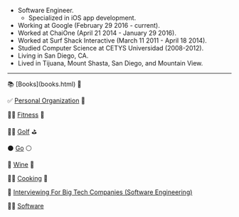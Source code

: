 * Software Engineer.
    * Specialized in iOS app development.
* Working at Google (February 29 2016 - current).
* Worked at ChaiOne (April 21 2014 - January 29 2016).
* Worked at Surf Shack Interactive (March 11 2011 - April 18 2014).
* Studied Computer Science at CETYS Universidad (2008-2012).
* Living in San Diego, CA.
* Lived in Tijuana, Mount Shasta, San Diego, and Mountain View.

<hr />
📚 [Books](books.html) 📖

✅ [Personal Organization](personal-organization.html) 📆

🏋️‍♂️ [Fitness](fitness.html) 💪

🏌️‍♂️ [Golf](golf.html) ⛳️

⚫️ [Go](go.html) ⚪️

🍷 [Wine](wine.html) 🍇

👨‍🍳 [Cooking](cooking.html) 🥣 

🏢 [Interviewing For Big Tech Companies (Software Engineering)](interviewing-for-big-tech-cos-swe.html)

👨‍💻 [Software](software.html)

